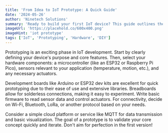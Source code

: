 ```yaml
---
title: 'From Idea to IoT Prototype: A Quick Guide'
date: '2024-05-26'
author: 'Ninetech Solutions'
summary: 'Ready to build your first IoT device? This guide outlines the key stages of prototyping, from concept to a working model.'
imageUrl: 'https://placehold.co/600x400.png'
imageHint: 'iot prototype'
tags: ['IoT', 'Prototyping', 'Hardware', 'DIY']
---
```


Prototyping is an exciting phase in IoT development. Start by clearly defining your device's purpose and core features. Then, select your hardware components: a microcontroller (like an ESP32 or Raspberry Pi Pico), sensors relevant to your application (temperature, motion, etc.), and any necessary actuators.

Development boards like Arduino or ESP32 dev kits are excellent for quick prototyping due to their ease of use and extensive libraries. Breadboards allow for solderless connections, making it easy to experiment. Write basic firmware to read sensor data and control actuators. For connectivity, decide on Wi-Fi, Bluetooth, LoRa, or another protocol based on your needs.

Consider a simple cloud platform or service like MQTT for data transmission and basic visualization. The goal of a prototype is to validate your core concept quickly and iterate. Don't aim for perfection in the first version!
